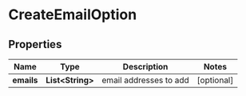 # CreateEmailOption

## Properties
Name | Type | Description | Notes
------------ | ------------- | ------------- | -------------
**emails** | **List&lt;String&gt;** | email addresses to add |  [optional]
